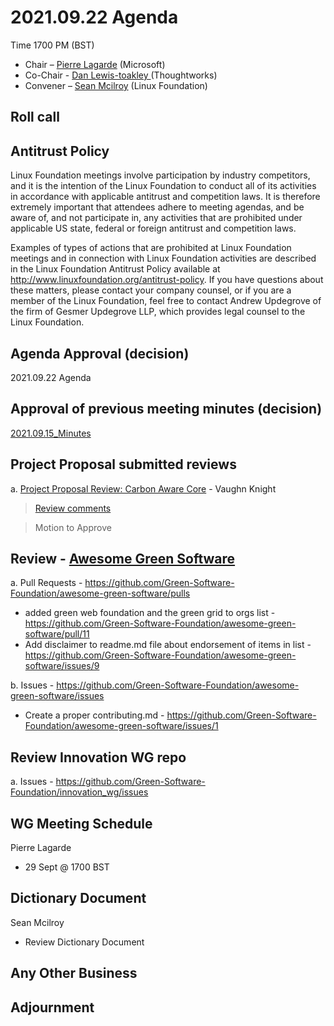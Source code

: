 # 2021.09.22 Agenda
Time 1700 PM (BST)

- Chair – [Pierre Lagarde](https://www.linkedin.com/in/pierlag/) (Microsoft) 
- Co-Chair - [Dan Lewis-toakley ](https://www.linkedin.com/in/danlewistoakley/) (Thoughtworks)
- Convener – [Sean Mcilroy](https://www.linkedin.com/in/sean-mcilroy-bb3b5548/) (Linux Foundation)
  
## Roll call 
  
## Antitrust Policy
Linux Foundation meetings involve participation by industry competitors, and it is the intention of the Linux Foundation to conduct 
all of its activities in accordance with applicable antitrust and competition laws. 
It is therefore extremely important that attendees adhere to meeting agendas, and be aware of, and not participate in, any activities 
that are prohibited under applicable US state, federal or foreign antitrust and competition laws.

Examples of types of actions that are prohibited at Linux Foundation meetings and in connection with Linux Foundation activities are 
described in the Linux Foundation Antitrust Policy available at http://www.linuxfoundation.org/antitrust-policy. 
If you have questions about these matters, please contact your company counsel, or if you are a member of the Linux Foundation, 
feel free to contact Andrew Updegrove of the firm of Gesmer Updegrove LLP, which provides legal counsel to the Linux Foundation.
  
## Agenda Approval (decision) 
2021.09.22 Agenda
  
## Approval of previous meeting minutes (decision)
[2021.09.15_Minutes](https://github.com/Green-Software-Foundation/innovation_wg/blob/main/Agenda_Minutes/20210915_minutes.md)

## Project Proposal submitted reviews

a. [Project Proposal Review: Carbon Aware Core](https://docs.google.com/document/d/1OIRxNh6s4UcLLTumYGaOh4xsh-QdFv5HfNb_IJL-eWc/edit#heading=h.vf8eis1osru9) - Vaughn Knight

> [Review comments](https://github.com/Green-Software-Foundation/innovation_wg/issues/5)

> Motion to Approve 

## Review - [Awesome Green Software](https://github.com/Green-Software-Foundation/awesome-green-software)

a. Pull Requests - https://github.com/Green-Software-Foundation/awesome-green-software/pulls

- added green web foundation and the green grid to orgs list - https://github.com/Green-Software-Foundation/awesome-green-software/pull/11
- Add disclaimer to readme.md file about endorsement of items in list - https://github.com/Green-Software-Foundation/awesome-green-software/issues/9

b. Issues - https://github.com/Green-Software-Foundation/awesome-green-software/issues

- Create a proper contributing.md - https://github.com/Green-Software-Foundation/awesome-green-software/issues/1

## Review Innovation WG repo

a. Issues - https://github.com/Green-Software-Foundation/innovation_wg/issues

## WG Meeting Schedule
Pierre Lagarde
- 29 Sept @ 1700 BST

## Dictionary Document
Sean Mcilroy
- Review Dictionary Document 

## Any Other Business

## Adjournment
